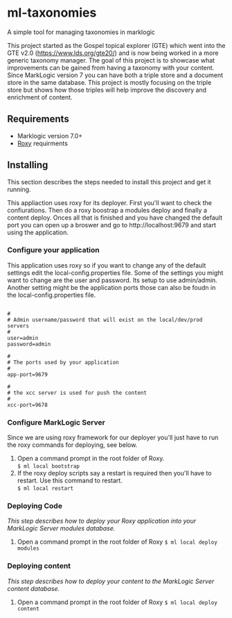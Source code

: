 # ml-taxonomies
A simple tool for managing taxonomies in marklogic

This project started as the Gospel topical explorer (GTE) which went into the GTE v2.0 (https://www.lds.org/gte20/) and is now being worked in a more generic taxonomy manager. The goal of this project is to showcase what improvements can be gained from having a taxonomy with your content. Since MarkLogic version 7 you can have both a triple store and a document store in the same database. This project is mostly focusing on the triple store but shows how those triples will help improve the discovery and enrichment of content.


## Requirements
* Marklogic version 7.0+ 
* [Roxy](https://github.com/freshie/ml-taxonomies/blob/master/roxy/README.mdown#requirements) requirments 

## Installing
This section describes the steps needed to install this project and get it running.

This appliaction uses roxy for its deployer. First you'll want to check the confiurations. Then do a roxy boostrap a modules deploy and finally a content deploy. Onces all that is finished and you have changed the default port you can open up a broswer and go to http://localhost:9679 and start using the application. 

### Configure your application
This application uses roxy so if you want to change any of the default settings edit the local-config.properties file.
Some of the settings you might want to change are the user and password. Its setup to use admin/admin.
Another setting might be the application ports those can also be foudn in the local-config.properties file.
```

#
# Admin username/password that will exist on the local/dev/prod servers
#
user=admin
password=admin

#
# The ports used by your application
#
app-port=9679

#
# the xcc server is used for push the content
#
xcc-port=9678

```

### Configure MarkLogic Server
Since we are using roxy framework for our deployer you'll just have to run the roxy commands for deploying, see below.

1. Open a command prompt in the root folder of Roxy.  
 `$ ml local bootstrap`
2. If the roxy deploy scripts say a restart is required then you'll have to restart. Use this command to restart.  
  `$ ml local restart`

### Deploying Code
*This step describes how to deploy your Roxy application into your MarkLogic Server modules database.*

1. Open a command prompt in the root folder of Roxy
 `$ ml local deploy modules`

### Deploying content
*This step describes how to deploy your content to the MarkLogic Server content database.*

1. Open a command prompt in the root folder of Roxy
 `$ ml local deploy content`
